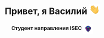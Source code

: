 <h1 align="center"> Привет, я Василий
<img src="https://raw.githubusercontent.com/ohmwraith/ohmwraith/main/images/hi.gif" height="32"/></h1>
<h3 align="center" style="text-align: center;">Студент направления ISEC <img src="https://raw.githubusercontent.com/ohmwraith/ohmwraith/main/images/isec.gif" height="32" align="center"/>
</h3>

<!---
ohmwraith/ohmwraith is a ✨ special ✨ repository because its `README.md` (this file) appears on your GitHub profile.
You can click the Preview link to take a look at your changes.
--->

